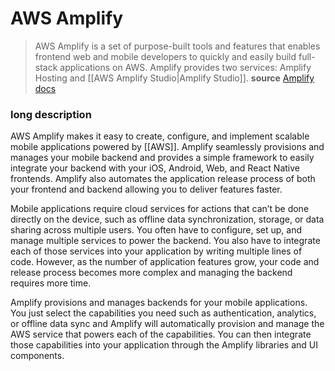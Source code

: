 #  AWS Amplify
> AWS Amplify is a set of purpose-built tools and features that enables frontend web and mobile developers to quickly and easily build full-stack applications on AWS. 
> Amplify provides two services: Amplify Hosting and [[AWS Amplify Studio|Amplify Studio]].
**source** [Amplify docs](https://docs.aws.amazon.com/amplify/latest/userguide/welcome.html)

### long description
AWS Amplify makes it easy to create, configure, and implement scalable mobile applications powered by [[AWS]]. Amplify seamlessly provisions and manages your mobile backend and provides a simple framework to easily integrate your backend with your iOS, Android, Web, and React Native frontends. Amplify also automates the application release process of both your frontend and backend allowing you to deliver features faster.

Mobile applications require cloud services for actions that can’t be done directly on the device, such as offline data synchronization, storage, or data sharing across multiple users. You often have to configure, set up, and manage multiple services to power the backend. You also have to integrate each of those services into your application by writing multiple lines of code. However, as the number of application features grow, your code and release process becomes more complex and managing the backend requires more time.

Amplify provisions and manages backends for your mobile applications. You just select the capabilities you need such as authentication, analytics, or offline data sync and Amplify will automatically provision and manage the AWS service that powers each of the capabilities. You can then integrate those capabilities into your application through the Amplify libraries and UI components.